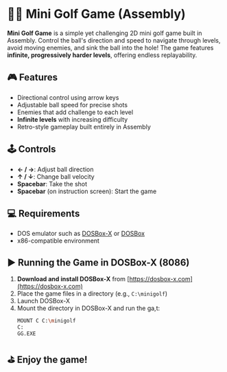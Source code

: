 # 🏌️‍♂️ Mini Golf Game (Assembly)

**Mini Golf Game** is a simple yet challenging 2D mini golf game built in Assembly. Control the ball's direction and speed to navigate through levels, avoid moving enemies, and sink the ball into the hole! The game features **infinite, progressively harder levels**, offering endless replayability.

## 🎮 Features
- Directional control using arrow keys  
- Adjustable ball speed for precise shots  
- Enemies that add challenge to each level  
- **Infinite levels** with increasing difficulty  
- Retro-style gameplay built entirely in Assembly

## 🕹️ Controls
- **← / →**: Adjust ball direction  
- **↑ / ↓**: Change ball velocity  
- **Spacebar**: Take the shot  
- **Spacebar** (on instruction screen): Start the game

## 💻 Requirements
- DOS emulator such as [DOSBox-X](https://dosbox-x.com/) or [DOSBox](https://www.dosbox.com/)
- x86-compatible environment

## ▶️ Running the Game in DOSBox-X (8086)

1. **Download and install DOSBox-X** from [https://dosbox-x.com](https://dosbox-x.com)
2. Place the game files in a directory (e.g., `C:\minigolf`)
3. Launch DOSBox-X
4. Mount the directory in DOSBox-X and run the ga,t:
   ```bash
   MOUNT C C:\minigolf
   C:
   GG.EXE

## ⛳ Enjoy the game!
